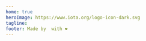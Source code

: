 ```yaml
---
home: true
heroImage: https://www.iota.org/logo-icon-dark.svg
tagline:
footer: Made by  with ❤️
---
```

